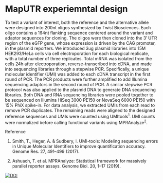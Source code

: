 # MapUTR experiemntal design

To test a variant of interest, both the reference and the alternative allele were designed into
200nt oligos synthesized by Twist Biosciences. Each oligo contains a 164nt flanking sequence
centered around the variant and adaptor sequences for cloning. The oligos were then cloned
into the 3’ UTR region of the eGFP gene, whose expression is driven by the CAG promoter, in
the plasmid reporters. We introduced 3ug plasmid libraries into 15M HEK293/HeLa cells via cell
electroporation for each biological replicate, with a total number of three replicates. Total
mRNA was isolated from the cells 24h after electroporation, reverse-transcribed into cDNA, and
made into sequencing libraries through a stepwise PCR. Specifically, a unique molecular
identifier (UMI) was added to each cDNA transcript in the first round of PCR. The PCR products
were further amplified to add Illumina sequencing adaptors in the second round of PCR. A
similar stepwise PCR protocol was also applied to the plasmid DNA to generate DNA sequencing
libraries. Both DNA and RNA sequencing libraries were pooled together to be sequenced on Illumina
HiSeq 3000 PE150 or NovaSeq 6000 PE150 with 15% PhiX spike-in. For data analysis, we extracted
UMIs from each read to remove PCR duplicates. The remaining reads were aligned to the
designed reference sequences and UMIs were counted using UMItools<sup>1</sup>. UMI counts were normalized before calling functional variants using
MPRAnalyze<sup>2</sup>.


Reference

1. Smith, T., Heger, A. &amp; Sudbery, I. UMI-tools: Modeling sequencing errors in Unique
Molecular Identifiers to improve quantification accuracy. Genome Res. 27, 491–499
(2017).

2. Ashuach, T. et al. MPRAnalyze: Statistical framework for massively parallel reporter
assays. Genome Biol. 20, 1–17 (2019).


[![DOI](https://zenodo.org/badge/639880970.svg)](https://zenodo.org/doi/10.5281/zenodo.10601708)
